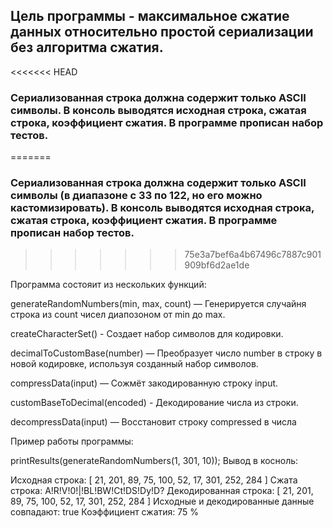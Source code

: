 ## Цель программы - максимальное сжатие данных относительно простой сериализации без алгоритма сжатия.
<<<<<<< HEAD

### Сериализованная строка должна содержит только ASCII символы. В консоль выводятся исходная строка, сжатая строка, коэффициент сжатия. В программе прописан набор тестов.
=======
### Сериализованная строка должна содержит только ASCII символы (в диапазоне с 33 по 122, но его можно кастомизировать). В консоль выводятся исходная строка, сжатая строка, коэффициент сжатия. В программе прописан набор тестов.


>>>>>>> 75e3a7bef6a4b67496c7887c901909bf6d2ae1de

Программа состояит из нескольких функций:

generateRandomNumbers(min, max, count) — Генерируется случайня строка из count чисел диапозоном от min до max.

createCharacterSet() - Создает набор символов для кодировки.

decimalToCustomBase(number) — Преобразует число number в строку в новой кодировке, используя созданный набор символов.

compressData(input) — Сожмёт закодированную строку input.

customBaseToDecimal(encoded) - Декодирование числа из строки.

decompressData(input) — Восстановит строку compressed в числа

Пример работы программы:

printResults(generateRandomNumbers(1, 301, 10));
Вывод в косноль:

Исходная строка: [
21, 201, 89, 75,
100, 52, 17, 301,
252, 284
]
Сжата строка: A!R!V!0!|!BL!BW!Ct!DS!Dy!D?
Декодированная строка: [
21, 201, 89, 75,
100, 52, 17, 301,
252, 284
]
Исходные и декодированные данные совпадают: true
Коэффициент сжатия: 75 %
